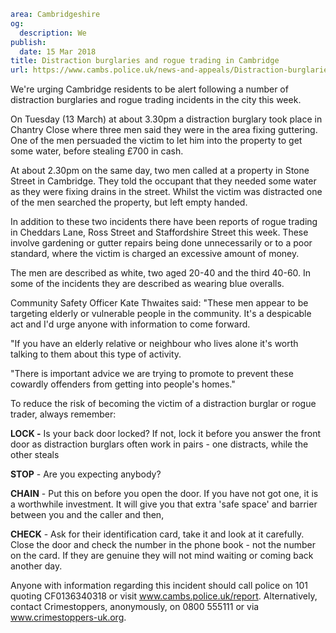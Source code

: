 ```yaml
area: Cambridgeshire
og:
  description: We
publish:
  date: 15 Mar 2018
title: Distraction burglaries and rogue trading in Cambridge
url: https://www.cambs.police.uk/news-and-appeals/Distraction-burglaries-rogue-trading-Cambridge
```

We're urging Cambridge residents to be alert following a number of distraction burglaries and rogue trading incidents in the city this week.

On Tuesday (13 March) at about 3.30pm a distraction burglary took place in Chantry Close where three men said they were in the area fixing guttering. One of the men persuaded the victim to let him into the property to get some water, before stealing £700 in cash.

At about 2.30pm on the same day, two men called at a property in Stone Street in Cambridge. They told the occupant that they needed some water as they were fixing drains in the street. Whilst the victim was distracted one of the men searched the property, but left empty handed.

In addition to these two incidents there have been reports of rogue trading in Cheddars Lane, Ross Street and Staffordshire Street this week. These involve gardening or gutter repairs being done unnecessarily or to a poor standard, where the victim is charged an excessive amount of money.

The men are described as white, two aged 20-40 and the third 40-60. In some of the incidents they are described as wearing blue overalls.

Community Safety Officer Kate Thwaites said: "These men appear to be targeting elderly or vulnerable people in the community. It's a despicable act and I'd urge anyone with information to come forward.

"If you have an elderly relative or neighbour who lives alone it's worth talking to them about this type of activity.

"There is important advice we are trying to promote to prevent these cowardly offenders from getting into people's homes."

To reduce the risk of becoming the victim of a distraction burglar or rogue trader, always remember:

**LOCK -** Is your back door locked? If not, lock it before you answer the front door as distraction burglars often work in pairs - one distracts, while the other steals

**STOP** \- Are you expecting anybody?

**CHAIN** \- Put this on before you open the door. If you have not got one, it is a worthwhile investment. It will give you that extra 'safe space' and barrier between you and the caller and then,

**CHECK** \- Ask for their identification card, take it and look at it carefully. Close the door and check the number in the phone book - not the number on the card. If they are genuine they will not mind waiting or coming back another day.

Anyone with information regarding this incident should call police on 101 quoting CF0136340318 or visit www.cambs.police.uk/report. Alternatively, contact Crimestoppers, anonymously, on 0800 555111 or via www.crimestoppers-uk.org.
